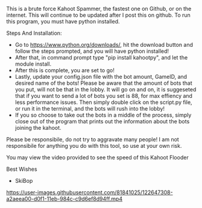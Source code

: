 This is a brute force Kahoot Spammer, the fastest one on Github, or on the internet. This will continue to be updated after I post this on github.
To run this program, you must have python installed. 

Steps And Installation:

- Go to https://www.python.org/downloads/, hit the download button and follow the steps prompted, and you will have python installed!
-  After that, in command prompt type "pip install kahootpy", and let the module install. 
-  After this is complete, you are set to go! 
-  Lastly, update your config.json file with the bot amount, GameID, and desired name of the bots! Please be aware that the amount of bots that you put, will not be that in the lobby. It will go on and on, it is suggeseted that if you want to send a lot of bots you set is 88, for max effiency and less performance issues. Then simply double click on the script.py file, or run it in the terminal, and the bots will rush into the lobby! 
-  If you so choose to take out the bots in a middle of the process, simply close out of the program that prints out the information about the bots joining the kahoot.


Please be responsibile, do not try to aggravate many people!
I am not responsibile for anything you do with this tool, so use at your own risk.

You may view the video provided to see the speed of this Kahoot Flooder

Best Wishes
  - SkiBop


https://user-images.githubusercontent.com/81841025/122647308-a2aeea00-d0f1-11eb-984c-c9d6ef8d94ff.mp4
